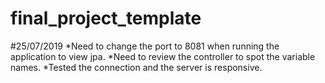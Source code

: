 # final_project_template


#25/07/2019
*Need to change the port to 8081 when running the application to view jpa.
*Need to review the controller to spot the variable names.
*Tested the connection and the server is responsive.